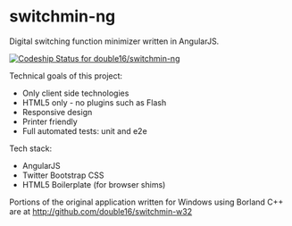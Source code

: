 switchmin-ng
============

Digital switching function minimizer written in AngularJS.

[ ![Codeship Status for double16/switchmin-ng](https://www.codeship.io/projects/9b27dac0-fe1c-0131-66d5-2e3c80ca757b/status)](https://www.codeship.io/projects/29526)

Technical goals of this project:
- Only client side technologies
- HTML5 only - no plugins such as Flash
- Responsive design
- Printer friendly
- Full automated tests: unit and e2e

Tech stack:
- AngularJS
- Twitter Bootstrap CSS
- HTML5 Boilerplate (for browser shims)

Portions of the original application written for Windows using Borland C++ are at http://github.com/double16/switchmin-w32
